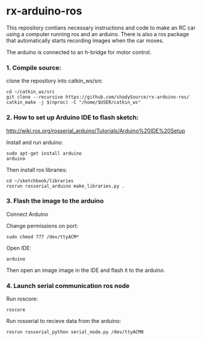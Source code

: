 # rx-arduino-ros
This repository contians necessary instructions and code to make an RC car using 
a computer running ros and an arduino. There is also a ros package that automatically
starts recording images when the car moves.

The arduino is connected to an h-bridge for motor control. 

### 1. Compile source:
clone the repository into catkin_ws/src

    cd ~/catkin_ws/src
    git clone --recursive https://github.com/shadySource/rx-arduino-ros/
    catkin_make -j $(nproc) -C "/home/$USER/catkin_ws"

### 2. How to set up Arduino IDE to flash sketch:
http://wiki.ros.org/rosserial_arduino/Tutorials/Arduino%20IDE%20Setup

Install and run arduino:

    sudo apt-get install arduino
    arduino

Then install ros libraries:

    cd ~/sketchbook/libraries
    rosrun rosserial_arduino make_libraries.py .

### 3. Flash the image to the arduino

Connect Arduino

Change permissions on port:

    sudo chmod 777 /dev/ttyACM*

Open IDE:

    arduino

Then open an image image in the IDE and flash it to the arduino.

### 4. Launch serial communication ros node
Run roscore:

    roscore

Run rosserial to recieve data from the arduino:

    rosrun rosserial_python serial_node.py /dev/ttyACM0


